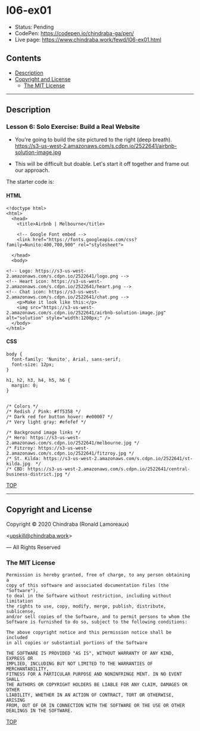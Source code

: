 # l06-ex01

-  Status: Pending
-  CodePen: <https://codepen.io/chindraba-ga/pen/>
-  Live page: <https://www.chindraba.work/fewd/l06-ex01.html>

## Contents

-  [Description](#description)
-  [Copyright and License](#copyright-and-license)
   -  [The MIT License](#the-mit-license)

---
## Description

### Lesson 6: Solo Exercise: Build a Real Website

-  You're going to build the site pictured to the right (deep breath).
<https://s3-us-west-2.amazonaws.com/s.cdpn.io/2522641/airbnb-solution-image.jpg>

-  This will be difficult but doable. Let's start it off together and frame out
our approach.

The starter code is:

#### HTML

    <!doctype html>
    <html>
      <head>
        <title>Airbnb | Melbourne</title>

        <!-- Google Font embed -->
        <link href="https://fonts.googleapis.com/css?family=Nunito:400,700,900" rel="stylesheet">

      </head>
      <body>
        
    <!-- Logo: https://s3-us-west-2.amazonaws.com/s.cdpn.io/2522641/logo.png -->
    <!-- Heart icon: https://s3-us-west-2.amazonaws.com/s.cdpn.io/2522641/heart.png -->
    <!-- Chat icon: https://s3-us-west-2.amazonaws.com/s.cdpn.io/2522641/chat.png -->
        <p>Make it look like this:</p>
        <img src="https://s3-us-west-2.amazonaws.com/s.cdpn.io/2522641/airbnb-solution-image.jpg" alt="solution" style="width:1200px;" />
      </body>
    </html>

#### CSS

    body {
      font-family: 'Nunito', Arial, sans-serif;
      font-size: 12px;
    }

    h1, h2, h3, h4, h5, h6 {
      margin: 0;
    }


    /* Colors */
    /* Redish / Pink: #ff5358 */
    /* Dark red for button hover: #e00007 */
    /* Very light gray: #efefef */

    /* Background image links */
    /* Hero: https://s3-us-west-2.amazonaws.com/s.cdpn.io/2522641/melbourne.jpg */
    /* Fitzroy: https://s3-us-west-2.amazonaws.com/s.cdpn.io/2522641/fitzroy.jpg */
    /* St. Kilda: https://s3-us-west-2.amazonaws.com/s.cdpn.io/2522641/st-kilda.jpg  */
    /* CBD: https://s3-us-west-2.amazonaws.com/s.cdpn.io/2522641/central-business-district.jpg */

[TOP](#contents)

---
## Copyright and License

Copyright © 2020  Chindraba (Ronald Lamoreaux)

<[upskill@chindraba.work](mailto:upskill@chindraba.work?subject='l06-ex01')>

— All Rights Reserved

### The MIT License
    
    Permission is hereby granted, free of charge, to any person obtaining a
    copy of this software and associated documentation files (the "Software"),
    to deal in the Software without restriction, including without limitation
    the rights to use, copy, modify, merge, publish, distribute, sublicense,
    and/or sell copies of the Software, and to permit persons to whom the
    Software is furnished to do so, subject to the following conditions:

    The above copyright notice and this permission notice shall be included
    in all copies or substantial portions of the Software

    THE SOFTWARE IS PROVIDED "AS IS", WITHOUT WARRANTY OF ANY KIND, EXPRESS OR
    IMPLIED, INCLUDING BUT NOT LIMITED TO THE WARRANTIES OF MERCHANTABILITY,
    FITNESS FOR A PARTICULAR PURPOSE AND NONINFRINGE MENT. IN NO EVENT SHALL
    THE AUTHORS OR COPYRIGHT HOLDERS BE LIABLE FOR ANY CLAIM, DAMAGES OR OTHER
    LIABILITY, WHETHER IN AN ACTION OF CONTRACT, TORT OR OTHERWISE, ARISING
    FROM, OUT OF OR IN CONNECTION WITH THE SOFTWARE OR THE USE OR OTHER
    DEALINGS IN THE SOFTWARE.

[TOP](#contents)
